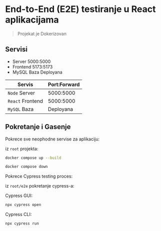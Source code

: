 # End-to-End (E2E) testiranje u React aplikacijama

> Projekat je Dokerizovan

## Servisi 
- Server     5000:5000
- Frontend   5173:5173
- MySQL Baza Deployana

| Servis            | Port:Forward |
|-------------------|--------------|
| `Node` Server     | 5000:5000    |
| `React` Frontend  | 5000:5000    |
| `MySQL` Baza      | Deployana    |

## Pokretanje i Gasenje

Pokrece sve neophodne servise za aplikaciju:

iz `root` projekta:
```bash
docker compose up --build
```
```bash
docker compose down
```

Pokrece Cypress testing proces:

iz `root/e2e` pokretanje cypress-a:

Cypress GUI:
```bash
npx cypress open 
```
Cypress CLI:
```bash
npx cypress run
```
